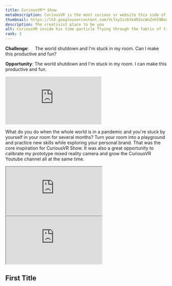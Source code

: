 ```yaml
---
title: CuriousVR℠ Show
metaDescription: CuriousVR is the most curious vr website this side of reality. Join me on an exploration of the Metaverse, the immersive future we all share. All in VR virtual reality.
thumbnail: https://lh3.googleusercontent.com/VLTxyIzsbtk493xcWnZnhS9BnAIh6uaRJVNs2sIamxz5172q356TRM4frnSoeEW_mOpMPvMwCMSeRa51QO8x00tUM7TWIMnVU83KE87KsrQT7puvyzHSHUuxb529q9ysdihsjcUR1g=w2400
description: The creativist place to be you
alt: CuriousVR inside his time particle flying through the fabric of time and space to say hello. 
rank: 3
---
```


  **Challenge**: &nbsp; &nbsp; The world shutdown and I'm stuck in my room. Can I make this productive and fun?

**Opportunity**: The world shutdown and I'm stuck in my room. I can make this productive and fun.


<div class="row">
  <div class="col-md-3">
  </div>
  <div class="col-md-6">
    <iframe src="https://www.youtube.com/embed/ZHmKkrC6Iu8" frameborder="0" allow="accelerometer; autoplay; clipboard-write; encrypted-media; gyroscope; picture-in-picture" frameborder="0" allow="accelerometer; autoplay; clipboard-write; encrypted-media; gyroscope; picture-in-picture" class="youtube-iframe"></iframe>
  </div>
  <div class="col-md-3">
  </div>
</div>


What do you do when the whole world is in a pandemic and you're stuck by yourself in your room for several months?
Turn your room into a playground and practice new skills while exploring your personal brand.
That was the core inspiration for CuriousVR Show. It was also a great opportunity to calibrate my prototype mixed reality camera and grow the CuriousVR Youtube channel all at the same time.

<div class="row">
  <div class="col-md-6">
    <iframe src="https://www.youtube.com/embed/RXOGh-9FLSU" class="youtube-iframe"></iframe>
  </div>
  <div class="col-md-6">
    <iframe src="https://www.youtube-nocookie.com/embed/RXOGh-9FLSU" class="youtube-iframe"></iframe>
  </div>
</div>




## First Title